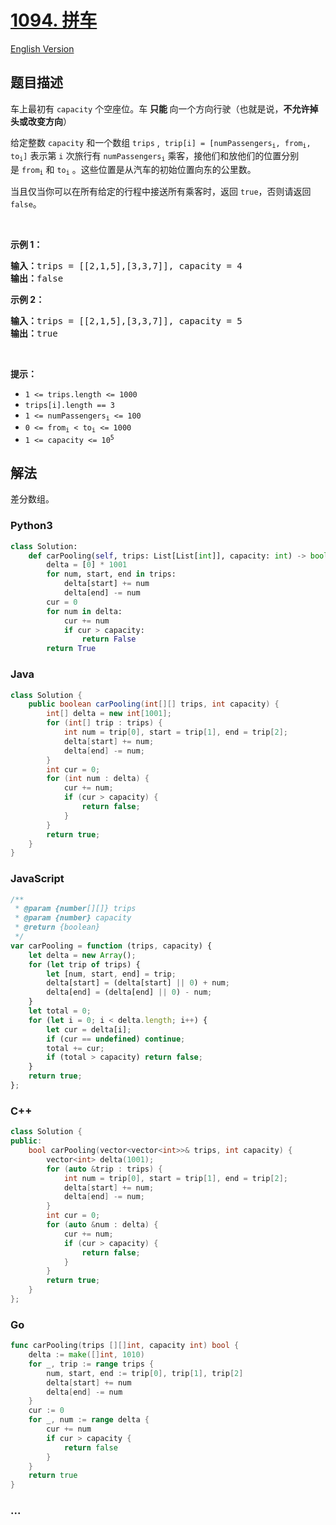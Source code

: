 # [1094. 拼车](https://leetcode-cn.com/problems/car-pooling)

[English Version](/solution/1000-1099/1094.Car%20Pooling/README_EN.md)

## 题目描述

<!-- 这里写题目描述 -->

<p>车上最初有&nbsp;<code>capacity</code>&nbsp;个空座位。车&nbsp;<strong>只能&nbsp;</strong>向一个方向行驶（也就是说，<strong>不允许掉头或改变方向</strong>）</p>

<p>给定整数&nbsp;<code>capacity</code>&nbsp;和一个数组 <code>trips</code> , &nbsp;<code>trip[i] = [numPassengers<sub>i</sub>, from<sub>i</sub>, to<sub>i</sub>]</code>&nbsp;表示第 <code>i</code> 次旅行有&nbsp;<code>numPassengers<sub>i</sub></code>&nbsp;乘客，接他们和放他们的位置分别是&nbsp;<code>from<sub>i</sub></code>&nbsp;和&nbsp;<code>to<sub>i</sub></code>&nbsp;。这些位置是从汽车的初始位置向东的公里数。</p>

<p>当且仅当你可以在所有给定的行程中接送所有乘客时，返回&nbsp;<code>true</code>，否则请返回 <code>false</code>。</p>

<p>&nbsp;</p>

<p><strong>示例 1：</strong></p>

<pre>
<strong>输入：</strong>trips = [[2,1,5],[3,3,7]], capacity = 4
<strong>输出：</strong>false
</pre>

<p><strong>示例 2：</strong></p>

<pre>
<strong>输入：</strong>trips = [[2,1,5],[3,3,7]], capacity = 5
<strong>输出：</strong>true
</pre>

<p>&nbsp;</p>

<p><strong>提示：</strong></p>

<ul>
	<li><code>1 &lt;= trips.length &lt;= 1000</code></li>
	<li><code>trips[i].length == 3</code></li>
	<li><code>1 &lt;= numPassengers<sub>i</sub>&nbsp;&lt;= 100</code></li>
	<li><code>0 &lt;= from<sub>i</sub>&nbsp;&lt; to<sub>i</sub>&nbsp;&lt;= 1000</code></li>
	<li><code>1 &lt;= capacity &lt;= 10<sup>5</sup></code></li>
</ul>

## 解法

<!-- 这里可写通用的实现逻辑 -->

差分数组。

<!-- tabs:start -->

### **Python3**

<!-- 这里可写当前语言的特殊实现逻辑 -->

```python
class Solution:
    def carPooling(self, trips: List[List[int]], capacity: int) -> bool:
        delta = [0] * 1001
        for num, start, end in trips:
            delta[start] += num
            delta[end] -= num
        cur = 0
        for num in delta:
            cur += num
            if cur > capacity:
                return False
        return True
```

### **Java**

<!-- 这里可写当前语言的特殊实现逻辑 -->

```java
class Solution {
    public boolean carPooling(int[][] trips, int capacity) {
        int[] delta = new int[1001];
        for (int[] trip : trips) {
            int num = trip[0], start = trip[1], end = trip[2];
            delta[start] += num;
            delta[end] -= num;
        }
        int cur = 0;
        for (int num : delta) {
            cur += num;
            if (cur > capacity) {
                return false;
            }
        }
        return true;
    }
}
```

### **JavaScript**

```js
/**
 * @param {number[][]} trips
 * @param {number} capacity
 * @return {boolean}
 */
var carPooling = function (trips, capacity) {
    let delta = new Array();
    for (let trip of trips) {
        let [num, start, end] = trip;
        delta[start] = (delta[start] || 0) + num;
        delta[end] = (delta[end] || 0) - num;
    }
    let total = 0;
    for (let i = 0; i < delta.length; i++) {
        let cur = delta[i];
        if (cur == undefined) continue;
        total += cur;
        if (total > capacity) return false;
    }
    return true;
};
```

### **C++**

```cpp
class Solution {
public:
    bool carPooling(vector<vector<int>>& trips, int capacity) {
        vector<int> delta(1001);
        for (auto &trip : trips) {
            int num = trip[0], start = trip[1], end = trip[2];
            delta[start] += num;
            delta[end] -= num;
        }
        int cur = 0;
        for (auto &num : delta) {
            cur += num;
            if (cur > capacity) {
                return false;
            }
        }
        return true;
    }
};
```

### **Go**

```go
func carPooling(trips [][]int, capacity int) bool {
	delta := make([]int, 1010)
	for _, trip := range trips {
		num, start, end := trip[0], trip[1], trip[2]
		delta[start] += num
		delta[end] -= num
	}
	cur := 0
	for _, num := range delta {
		cur += num
		if cur > capacity {
			return false
		}
	}
	return true
}
```

### **...**

```

```

<!-- tabs:end -->
